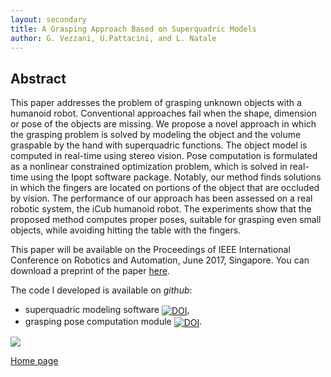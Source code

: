 ```yaml
---
layout: secondary
title: A Grasping Approach Based on Superquadric Models
author: G. Vezzani, U.Pattacini, and L. Natale
---
```


## Abstract

This paper addresses the problem of grasping unknown objects with a humanoid robot. Conventional approaches fail when the shape, dimension or pose of the objects are missing. We propose a novel approach in which the grasping problem is solved by modeling the object and the volume graspable by the hand with superquadric functions. The object model is computed in real-time using stereo vision. Pose computation is formulated as a nonlinear constrained optimization problem, which is solved in real-time using the Ipopt software package. Notably, our method finds solutions in which the fingers are located on portions of the object that are occluded by vision. The performance of our approach has been assessed on a real robotic system, the iCub humanoid robot. The experiments show that the proposed method computes proper poses, suitable for grasping even small objects, while avoiding hitting the table with the fingers.

This paper will be available on the Proceedings of IEEE International Conference on Robotics and Automation, June 2017, Singapore.
You can download a preprint of the paper [here](https://github.com/giuliavezzani/giuliavezzani.github.io/raw/master/files/superquadric-grasping.pdf).

The code I developed is available on _github_:

- superquadric modeling software <a href="https://doi.org/10.5281/zenodo.262995"><img src="https://zenodo.org/badge/DOI/10.5281/zenodo.262995.svg" style="vertical-align:middle;" alt="DOI"></a>,
- grasping pose computation module <a href="https://doi.org/10.5281/zenodo.263015"><img src="https://zenodo.org/badge/DOI/10.5281/zenodo.263015.svg" style="vertical-align:middle;" alt="DOI"></a>.

![](https://raw.githubusercontent.com/giuliavezzani/giuliavezzani.github.io/master/files/grasp-min.png)

[Home page](./)

